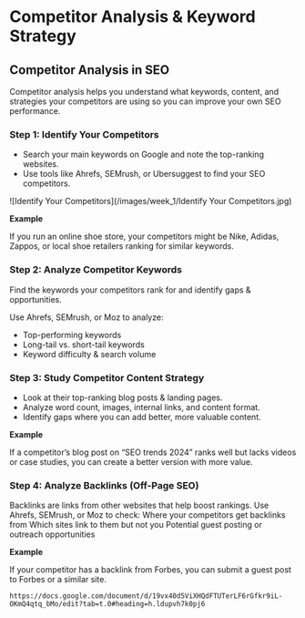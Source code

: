 # Competitor Analysis & Keyword Strategy
## Competitor Analysis in SEO
Competitor analysis helps you understand what keywords, content, and strategies your competitors are using so you can improve your own SEO performance.

### **Step 1: Identify Your Competitors**

- Search your main keywords on Google and note the top-ranking websites.
- Use tools like Ahrefs, SEMrush, or Ubersuggest to find your SEO competitors.

![Identify Your Competitors](/images/week_1/Identify Your Competitors.jpg)


**Example**

If you run an online shoe store, your competitors might be Nike, Adidas, Zappos, or local shoe retailers ranking for similar keywords.

### **Step 2: Analyze Competitor Keywords**

Find the keywords your competitors rank for and identify gaps & opportunities.

 Use Ahrefs, SEMrush, or Moz to analyze:

* Top-performing keywords
* Long-tail vs. short-tail keywords
* Keyword difficulty & search volume

### **Step 3: Study Competitor Content Strategy**

- Look at their top-ranking blog posts & landing pages.
- Analyze word count, images, internal links, and content format.
- Identify gaps where you can add better, more valuable content.

**Example**

If a competitor’s blog post on “SEO trends 2024” ranks well but lacks videos or case studies, you can create a better version with more value.

### **Step 4: Analyze Backlinks (Off-Page SEO)**

Backlinks are links from other websites that help boost rankings.
 Use Ahrefs, SEMrush, or Moz to check:
 Where your competitors get backlinks from
 Which sites link to them but not you
 Potential guest posting or outreach opportunities

**Example** 

If your competitor has a backlink from Forbes, you can submit a guest post to Forbes or a similar site.


```https://docs.google.com/document/d/19vx40d5ViXHQdFTUTerLF6rGfkr9iL-OKmQ4qtq_bMo/edit?tab=t.0#heading=h.ldupvh7k0pj6```

